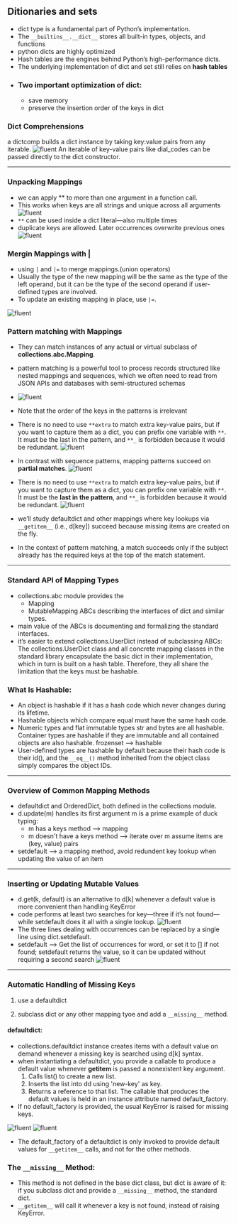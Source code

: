 ## Ditionaries and sets
- dict type is a fundamental part of Python’s implementation.
- The `__builtins__.__dict__` stores all built-in types, objects, and functions
- python dicts are highly optimized
- Hash tables are the engines behind Python’s high-performance dicts.
- The underlying implementation of dict and set still relies on **hash tables**
- ### Two important optimization of dict:
	- save memory
	- preserve the insertion order of the keys in dict

### Dict Comprehensions
a dictcomp builds a dict instance by taking key:value pairs from any iterable.
![fluent](./images/Screenshot-from-2022-08-20-11-50-33.png)
An iterable of key-value pairs like dial_codes can be passed directly to the dict constructor.


----
### Unpacking Mappings
- we can apply ** to more than one argument in a function call.
- This works when keys are all strings and unique across all arguments
![fluent](./images/Screenshot-from-2022-08-20-11-53-33.png)
- `**` can be used inside a dict literal—also multiple times
- duplicate keys are allowed. Later occurrences overwrite previous ones
![fluent](./images/Screenshot-from-2022-08-20-11-53-48.png)

### Mergin Mappings with |
- using `|` and `|=` to merge mappings.(union operators)
- Usually the type of the new mapping will be the same as the type of the left operand, but it can be the type of the second operand if user-defined types are involved.
- To update an existing mapping in place, use `|=`.

![fluent](./images/Screenshot-from-2022-08-20-11-57-41.png)


### Pattern matching with Mappings
- They can match instances of any actual or virtual subclass of **collections.abc.Mapping**.
- pattern matching is a powerful tool to process records structured like nested mappings and sequences, which we often need to read from JSON APIs and databases with semi-structured schemas
- ![fluent](./images/Screenshot-from-2022-08-20-12-06-35.png)
- Note that the order of the keys in the patterns is irrelevant
- There is no need to use `**extra` to match extra key-value pairs, but if you want to capture them as a dict, you can prefix one variable with `**`. It must be the last in the pattern, and `**_` is forbidden because it would be redundant.
![fluent](./images/Screenshot-from-2022-08-20-12-10-38.png)

- In contrast with sequence patterns, mapping patterns succeed on **partial matches**.
![fluent](./images/Screenshot-from-2022-08-21-08-37-38.png)
- There is no need to use `**extra` to match extra key-value pairs, but if you want to capture them as a dict, you can prefix one variable with `**`. It must be the **last in the pattern**, and `**_` is forbidden because it would be redundant.
![fluent](./images/Screenshot-from-2022-08-21-08-39-34.png)
- we’ll study defaultdict and other mappings where key lookups via `__getitem__` (i.e., d[key]) succeed because missing items are created on the fly. 
- In the context of pattern matching, a match succeeds only if the subject already has the required keys at the top of the match statement.
---
### Standard API of Mapping Types
- collections.abc module provides the 
	- Mapping
	- MutableMapping ABCs 
describing the interfaces of dict and similar types. 
- main value of the ABCs is documenting and formalizing the standard interfaces.
- it’s easier to extend collections.UserDict instead of subclassing ABCs:
	The collections.UserDict class and all concrete mapping classes in the standard library encapsulate the basic dict in their implementation, which in turn is built on a hash table. Therefore, they all share the limitation that the keys must be hashable.

### What Is Hashable:
- An object is hashable if it has a hash code which never changes during its lifetime.
- Hashable objects which compare equal must have the same hash code.
- Numeric types and flat immutable types str and bytes are all hashable. Container types are hashable if they are immutable and all contained objects are also hashable. frozenset --> hashable
- User-defined types are hashable by default because their hash code is their id(), and the `__eq__()` method inherited from the object class simply compares the object IDs.
---
### Overview of Common Mapping Methods
- defaultdict and OrderedDict, both defined in the collections module.
- d.update(m) handles its first argument m is a prime example of duck typing:
	- m has a keys method  --> mapping
	- m doesn't have a keys method --> iterate over m assume items are (key, value) pairs
- setdefault --> a mapping method, avoid redundent key lookup when updating the value of an item
----
### Inserting or Updating Mutable Values
- d.get(k, default) is an alternative to d[k] whenever a default value is more convenient than handling KeyError
- code performs at least two searches for key—three if it’s not found—while setdefault does it all with a single lookup.
![fluent](./images/Screenshot-from-2022-08-21-09-21-04.png)
- The three lines dealing with occurrences can be replaced by a single line using dict.setdefault.
- setdefault --> Get the list of occurrences for word, or set it to [] if not found; setdefault returns the value, so it can be updated without requiring a second search
![fluent](./images/Screenshot-from-2022-08-21-09-21-33.png)
---
### Automatic Handling of Missing Keys
1) use a defaultdict
	
1) subclass dict or any other mapping tyoe and add a `__missing__` method.

#### defaultdict:
- collections.defaultdict instance creates items with a default value on demand whenever a missing key is searched using d[k] syntax.
- when instantiating a defaultdict, you provide a callable to produce a default value whenever __getitem__ is passed a nonexistent key argument. 
	1. Calls list() to create a new list. 
	2. Inserts the list into dd using 'new-key' as key. 
	3. Returns a reference to that list.
The callable that produces the default values is held in an instance attribute named default_factory.
- If no default_factory is provided, the usual KeyError is raised for missing keys.

![fluent](./images/Screenshot-from-2022-08-21-09-33-37-1.png)
![fluent](./images/Screenshot-from-2022-08-21-09-33-46-1.png)
- The default_factory of a defaultdict is only invoked to provide default values for `__getitem__` calls, and not for the other methods.

### The `__missing__` Method:
- This method is not defined in the base dict class, but dict is aware of it: if you subclass dict and provide a `__missing__` method, the standard dict.
- `__getitem__` will call it whenever a key is not found, instead of raising KeyError.